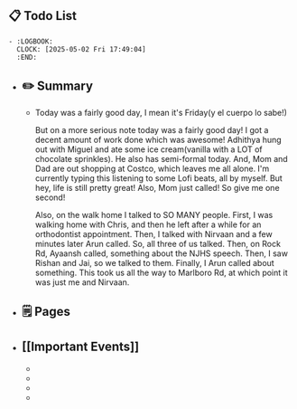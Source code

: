 ## 📋 Todo List
	- :LOGBOOK:
	  CLOCK: [2025-05-02 Fri 17:49:04]
	  :END:
- ##  ✏️ Summary
	- Today was a fairly good day, I mean it's Friday(y el cuerpo lo sabe!)
	  
	  But on a more serious note today was a fairly good day! I got a decent amount of work done which was awesome! Adhithya hung out with Miguel and ate some ice cream(vanilla with a LOT of chocolate sprinkles). He also has semi-formal today. And, Mom and Dad are out shopping at Costco, which leaves me all alone. I'm currently typing this listening to some Lofi beats, all by myself. But hey, life is still pretty great! Also, Mom just called! So give me one second!
	  
	  Also, on the walk home I talked to SO MANY people. First, I was walking home with Chris, and then he left after a while for an orthodontist appointment. Then, I talked with Nirvaan and a few minutes later Arun called. So, all three of us talked. Then, on Rock Rd, Ayaansh called, something about the NJHS speech. Then, I saw Rishan and Jai, so we talked to them. Finally, I Arun called about something. This took us all the way to Marlboro Rd, at which point it was just me and Nirvaan.
- ## 🗒️ Pages
- ## [[Important Events]]
	-
	-
	-
	-